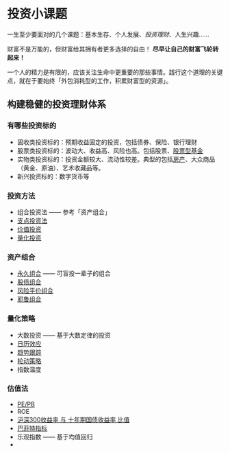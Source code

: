 # 投资小课题

一生至少要面对的几个课题：基本生存、个人发展、*投资理财*、人生兴趣……

财富不是万能的，但财富给其拥有者更多选择的自由！
**尽早让自己的财富飞轮转起来！**

一个人的精力是有限的，应该关注生命中更重要的那些事情。践行这个道理的关键点，就在于要始终「外包消耗型的工作，积累财富型的资源」。

## 构建稳健的投资理财体系

### 有哪些投资标的

- 固收类投资标的：预期收益固定的投资，包括债券、保险、银行理财
- 股票类投资标的：波动大、收益高、风险也高。包括股票、[股票型基金](./fund.md)
- 实物类投资标的：投资金额较大、流动性较差。典型的包括[房产](./property.md)、大众商品（黄金、原油）、艺术收藏品等。
- 新兴投资标的：数字货币等

### 投资方法

- 组合投资法 —— 参考「资产组合」
- [支点投资法](./method-01.md)
- [价值投资](./method-02.md)
- [量化投资](./method-03.md)

### 资产组合

- [永久组合](./portfolio-01.md) —— 可盲投一辈子的组合
- [股债组合](./portfolio-02.md)
- [风险平价组合](./portfolio-03.md)
- [耶鲁组合](./portfolio-04.md)

### 量化策略

- 大数投资 —— 基于大数定律的投资
- [日历效应](./calendar-strrategy.ipynb)
- [趋势跟踪](./trend-strategy.ipynb)
- [轮动策略](./rotation-strategy.md)
- 指数温度

### 估值法

- [PE/PB](http://value500.com/PE.asp)
- ROE
- [沪深300收益率 与 十年期国债收益率 比值](http://www.dashiyetouzi.com/tools/compare/hs300_10gz_pro.php)
- [巴菲特指标](https://www.gurufocus.cn/indicator/global_market_valuation/CHN)
- 乐观指数 —— 基于均值回归
- 
